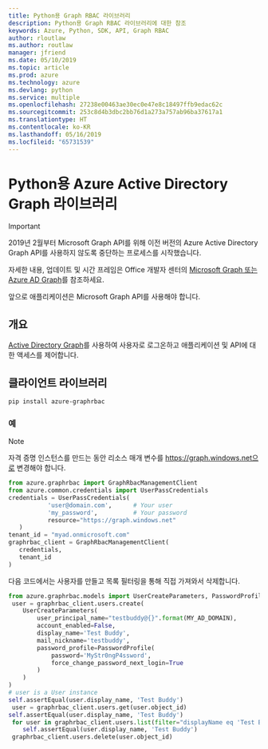 ```yaml
---
title: Python용 Graph RBAC 라이브러리
description: Python용 Graph RBAC 라이브러리에 대한 참조
keywords: Azure, Python, SDK, API, Graph RBAC
author: rloutlaw
ms.author: routlaw
manager: jfriend
ms.date: 05/10/2019
ms.topic: article
ms.prod: azure
ms.technology: azure
ms.devlang: python
ms.service: multiple
ms.openlocfilehash: 27238e00463ae30ec0e47e8c18497ffb9edac62c
ms.sourcegitcommit: 253c8d4b3dbc2bb76d1a273a757ab96ba37617a1
ms.translationtype: HT
ms.contentlocale: ko-KR
ms.lasthandoff: 05/16/2019
ms.locfileid: "65731539"
---
```

# <a name="azure-active-directory-graph-libraries-for-python"></a>Python용 Azure Active Directory Graph 라이브러리

> [!IMPORTANT]
>
> 2019년 2월부터 Microsoft Graph API를 위해 이전 버전의 Azure Active Directory Graph API를 사용하지 않도록 중단하는 프로세스를 시작했습니다. 
>
> 자세한 내용, 업데이트 및 시간 프레임은 Office 개발자 센터의 [Microsoft Graph 또는 Azure AD Graph](https://dev.office.com/blogs/microsoft-graph-or-azure-ad-graph)를 참조하세요.
>
> 앞으로 애플리케이션은 Microsoft Graph API를 사용해야 합니다. 

## <a name="overview"></a>개요 

[Active Directory Graph](/azure/active-directory/develop/active-directory-graph-apis)를 사용하여 사용자로 로그온하고 애플리케이션 및 API에 대한 액세스를 제어합니다.   

## <a name="client-library"></a>클라이언트 라이브러리   

 ```bash    
pip install azure-graphrbac 
``` 

### <a name="example"></a>예 
> [!NOTE]   
> 자격 증명 인스턴스를 만드는 동안 리소스 매개 변수를 https://graph.windows.net으로 변경해야 합니다.    
 ```python  
from azure.graphrbac import GraphRbacManagementClient   
from azure.common.credentials import UserPassCredentials    
 credentials = UserPassCredentials( 
            'user@domain.com',      # Your user 
            'my_password',          # Your password 
            resource="https://graph.windows.net"    
    )   
 tenant_id = "myad.onmicrosoft.com" 
 graphrbac_client = GraphRbacManagementClient(  
    credentials,    
    tenant_id   
)   
``` 
다음 코드에서는 사용자를 만들고 목록 필터링을 통해 직접 가져와서 삭제합니다.   
```python   
from azure.graphrbac.models import UserCreateParameters, PasswordProfile    
 user = graphrbac_client.users.create(  
    UserCreateParameters(   
        user_principal_name="testbuddy@{}".format(MY_AD_DOMAIN),    
        account_enabled=False,  
        display_name='Test Buddy',  
        mail_nickname='testbuddy',  
        password_profile=PasswordProfile(   
            password='MyStr0ngP4ssword',    
            force_change_password_next_login=True   
        )   
    )   
)   
# user is a User instance   
self.assertEqual(user.display_name, 'Test Buddy')   
 user = graphrbac_client.users.get(user.object_id)  
self.assertEqual(user.display_name, 'Test Buddy')   
 for user in graphrbac_client.users.list(filter="displayName eq 'Test Buddy'"): 
    self.assertEqual(user.display_name, 'Test Buddy')   
 graphrbac_client.users.delete(user.object_id)  
```